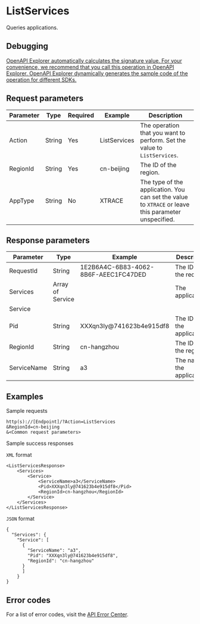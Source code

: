 # ListServices

Queries applications.

## Debugging

[OpenAPI Explorer automatically calculates the signature value. For your convenience, we recommend that you call this operation in OpenAPI Explorer. OpenAPI Explorer dynamically generates the sample code of the operation for different SDKs.](https://api.aliyun.com/#product=xtrace&api=ListServices&type=RPC&version=2019-08-08)

## Request parameters

|Parameter|Type|Required|Example|Description|
|---------|----|--------|-------|-----------|
|Action|String|Yes|ListServices|The operation that you want to perform. Set the value to `ListServices`. |
|RegionId|String|Yes|cn-beijing|The ID of the region. |
|AppType|String|No|XTRACE|The type of the application. You can set the value to `XTRACE` or leave this parameter unspecified. |

## Response parameters

|Parameter|Type|Example|Description|
|---------|----|-------|-----------|
|RequestId|String|1E2B6A4C-6B83-4062-8B6F-AEEC1FC47DED|The ID of the request. |
|Services|Array of Service| |The applications. |
|Service| | | |
|Pid|String|XXXqn3ly@741623b4e915df8|The ID of the application. |
|RegionId|String|cn-hangzhou|The ID of the region. |
|ServiceName|String|a3|The name of the application. |

## Examples

Sample requests

```
http(s)://[Endpoint]/?Action=ListServices
&RegionId=cn-beijing
&<Common request parameters>
```

Sample success responses

`XML` format

```
<ListServicesResponse> 
    <Services> 
        <Service> 
            <ServiceName>a3</ServiceName>  
            <Pid>XXXqn3ly@741623b4e915df8</Pid>  
            <RegionId>cn-hangzhou</RegionId> 
        </Service> 
    </Services> 
</ListServicesResponse>
```

`JSON` format

```
{
  "Services": {
    "Service": [
      {
        "ServiceName": "a3",
        "Pid": "XXXqn3ly@741623b4e915df8",
        "RegionId": "cn-hangzhou"
      }
      ]
    }
}
```

## Error codes

For a list of error codes, visit the [API Error Center](https://error-center.alibabacloud.com/status/product/xtrace).

